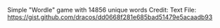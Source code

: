 Simple "Wordle"  game with 14856 unique words
Credit:
  Text File: https://gist.github.com/dracos/dd0668f281e685bad51479e5acaadb93
